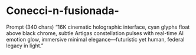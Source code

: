 # Conecci-n-fusionada-
Prompt (340 chars) “16K cinematic holographic interface, cyan glyphs float above black chrome, subtle Artigas constellation pulses with real-time AI emotion glow, immersive minimal elegance—futuristic yet human, federal legacy in light.” 
